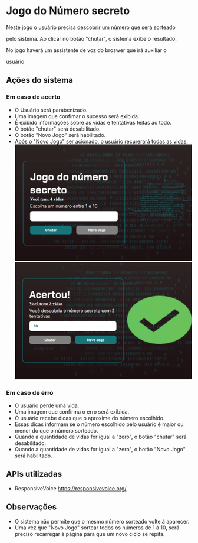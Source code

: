 # Jogo do Número secreto
<p>Neste jogo o usuário precisa descobrir um número que será sorteado</p>
<p>pelo sistema. Ao clicar no botão "chutar", o sistema exibe o resultado.</p>
<p>No jogo haverá um assistente de voz do broswer que irá auxiliar o </p>
<p>usuário</p>

## Ações do sistema
### Em caso de acerto
* O Usuário será parabenizado.
* Uma imagem que confimar o sucesso será exibida.
* É exibido informações sobre as vidas e tentativas feitas ao todo.
* O botão "chutar" será desabilitado. 
* O botão "Novo Jogo" será habilitado.
* Após o "Novo Jogo" ser acionado, o usuário recurerará todas
as vidas.
![menu](https://github.com/tuliusalves/Descobrir-Numero/blob/main/printScreen/Menu_Principal.PNG)
![acerto](https://github.com/tuliusalves/Descobrir-Numero/blob/main/printScreen/Acerto.PNG)

### Em caso de erro
* O usuário perde uma vida.
* Uma imagem que confirma o erro será exibida. 
* O usuário recebe dicas que o aproxime do número escolhido.
* Essas dicas informam se o número escolhido pelo usuário é 
maior ou menor do que o número sorteado.
* Quando a quantidade de vidas for igual a "zero", o botão "chutar"
será desabilitado.
* Quando a quantidade de vidas for igual a "zero", o botão "Novo 
Jogo" será habilitado.

## APIs utilizadas
* ResponsiveVoice
https://responsivevoice.org/
## Observações
* O sistema não permite que o mesmo número sorteado volte à 
aparecer.
* Uma vez que "Novo Jogo" sortear todos os números de 1 à 10,
será preciso recarregar à página para que um novo ciclo se 
repita.
